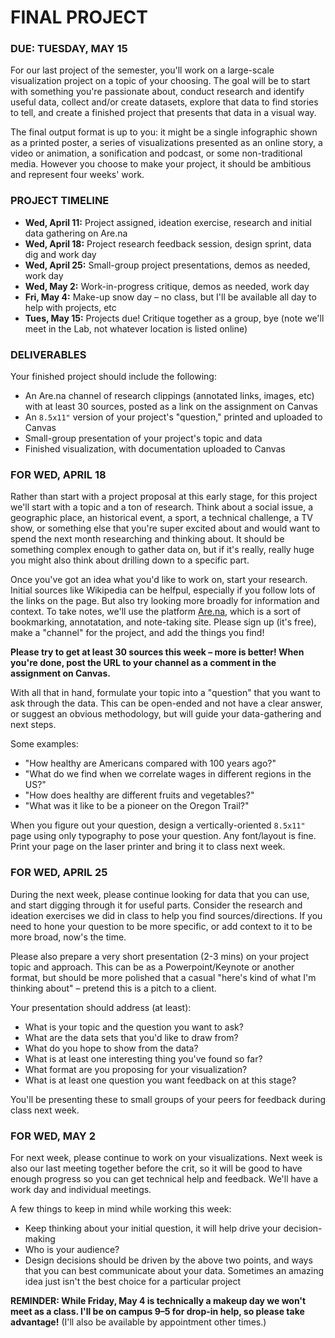 FINAL PROJECT
====

### DUE: TUESDAY, MAY 15

For our last project of the semester, you'll work on a large-scale visualization project on a topic of your choosing. The goal will be to start with something you're passionate about, conduct research and identify useful data, collect and/or create datasets, explore that data to find stories to tell, and create a finished project that presents that data in a visual way.

The final output format is up to you: it might be a single infographic shown as a printed poster, a series of visualizations presented as an online story, a video or animation, a sonification and podcast, or some non-traditional media. However you choose to make your project, it should be ambitious and represent four weeks' work.

### PROJECT TIMELINE  

* **Wed, April 11:** Project assigned, ideation exercise, research and initial data gathering on Are.na  
* **Wed, April 18:** Project research feedback session, design sprint, data dig and work day  
* **Wed, April 25:** Small-group project presentations, demos as needed, work day  
* **Wed, May 2:** Work-in-progress critique, demos as needed, work day  
* **Fri, May 4:** Make-up snow day – no class, but I'll be available all day to help with projects, etc  
* **Tues, May 15:** Projects due! Critique together as a group, bye (note we'll meet in the Lab, not whatever location is listed online)  

### DELIVERABLES  
Your finished project should include the following:
 
* An Are.na channel of research clippings (annotated links, images, etc) with at least 30 sources, posted as a link on the assignment on Canvas  
* An `8.5x11"` version of your project's "question," printed and uploaded to Canvas  
* Small-group presentation of your project's topic and data  
* Finished visualization, with documentation uploaded to Canvas  

### FOR WED, APRIL 18  
Rather than start with a project proposal at this early stage, for this project we'll start with a topic and a ton of research. Think about a social issue, a geographic place, an historical event, a sport, a technical challenge, a TV show, or something else that you're super excited about and would want to spend the next month researching and thinking about. It should be something complex enough to gather data on, but if it's really, really huge you might also think about drilling down to a specific part.

Once you've got an idea what you'd like to work on, start your research. Initial sources like Wikipedia can be helfpul, especially if you follow lots of the links on the page. But also try looking more broadly for information and context. To take notes, we'll use the platform [Are.na](https://www.are.na), which is a sort of bookmarking, annotatation, and note-taking site. Please sign up (it's free), make a "channel" for the project, and add the things you find!

**Please try to get at least 30 sources this week – more is better! When you're done, post the URL to your channel as a comment in the assignment on Canvas.**

With all that in hand, formulate your topic into a "question" that you want to ask through the data. This can be open-ended and not have a clear answer, or suggest an obvious methodology, but will guide your data-gathering and next steps.

Some examples:

* "How healthy are Americans compared with 100 years ago?"  
* "What do we find when we correlate wages in different regions in the US?"  
* "How does healthy are different fruits and vegetables?"  
* "What was it like to be a pioneer on the Oregon Trail?"  

When you figure out your question, design a vertically-oriented `8.5x11"` page using only typography to pose your question. Any font/layout is fine. Print your page on the laser printer and bring it to class next week.

### FOR WED, APRIL 25  
During the next week, please continue looking for data that you can use, and start digging through it for useful parts. Consider the research and ideation exercises we did in class to help you find sources/directions. If you need to hone your question to be more specific, or add context to it to be more broad, now's the time.

Please also prepare a very short presentation (2-3 mins) on your project topic and approach. This can be as a Powerpoint/Keynote or another format, but should be more polished that a casual "here's kind of what I'm thinking about" – pretend this is a pitch to a client.

Your presentation should address (at least):  

* What is your topic and the question you want to ask?  
* What are the data sets that you'd like to draw from?  
* What do you hope to show from the data?  
* What is at least one interesting thing you've found so far?  
* What format are you proposing for your visualization?  
* What is at least one question you want feedback on at this stage?  

You'll be presenting these to small groups of your peers for feedback during class next week.

### FOR WED, MAY 2  
For next week, please continue to work on your visualizations. Next week is also our last meeting together before the crit, so it will be good to have enough progress so you can get technical help and feedback. We'll have a work day and individual meetings.

A few things to keep in mind while working this week:  

* Keep thinking about your initial question, it will help drive your decision-making  
* Who is your audience?  
* Design decisions should be driven by the above two points, and ways that you can best communicate about your data. Sometimes an amazing idea just isn't the best choice for a particular project  

**REMINDER: While Friday, May 4 is technically a makeup day we won't meet as a class. I'll be on campus 9–5 for drop-in help, so please take advantage!** (I'll also be available by appointment other times.)

